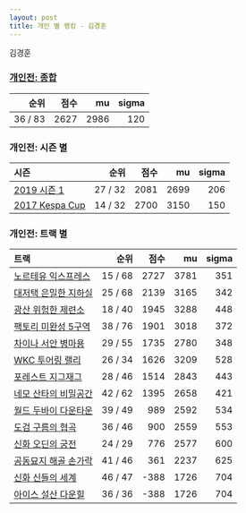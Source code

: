 ```yaml
---
layout: post
title: 개인 별 랭킹 - 김경훈
---
```


김경훈

### [개인전: 종합](../singles-full)

| 순위 | 점수 | mu | sigma |
|---:|---:|---:|---:|
| 36 / 83 | 2627 | 2986 | 120 |

### 개인전: 시즌 별

| 시즌 | 순위 | 점수 | mu | sigma |
|:---|---:|---:|---:|---:|
| [2019 시즌 1](../singles-s2019_1) | 27 / 32 | 2081 | 2699 | 206 |
| [2017 Kespa Cup](../singles-s2017_2) | 14 / 32 | 2700 | 3150 | 150 |

### 개인전: 트랙 별

| 트랙 | 순위 | 점수 | mu | sigma |
|:---|---:|---:|---:|---:|
| [노르테유 익스프레스](../noex) | 15 / 68 | 2727 | 3781 | 351 |
| [대저택 은밀한 지하실](../jeotaek) | 25 / 68 | 2139 | 3165 | 342 |
| [광산 위험한 제련소](../jeryeonso) | 18 / 40 | 1945 | 3288 | 448 |
| [팩토리 미완성 5구역](../district5) | 38 / 76 | 1901 | 3018 | 372 |
| [차이나 서안 병마용](../byeongma) | 29 / 55 | 1735 | 2780 | 348 |
| [WKC 투어링 랠리](../rally) | 26 / 34 | 1626 | 3209 | 528 |
| [포레스트 지그재그](../zigzag) | 28 / 46 | 1514 | 2843 | 443 |
| [네모 산타의 비밀공간](../santa) | 42 / 62 | 1395 | 2658 | 421 |
| [월드 두바이 다운타운](../dubai) | 39 / 49 | 989 | 2592 | 534 |
| [도검 구름의 협곡](../hyupgog) | 36 / 46 | 900 | 2559 | 553 |
| [신화 오딘의 궁전](../odin) | 24 / 29 | 776 | 2577 | 600 |
| [공동묘지 해골 손가락](../haeson) | 41 / 46 | 361 | 2237 | 625 |
| [신화 신들의 세계](../shinsegye) | 46 / 47 | -388 | 1726 | 704 |
| [아이스 설산 다운힐](../seolsan) | 36 / 36 | -388 | 1726 | 704 |
